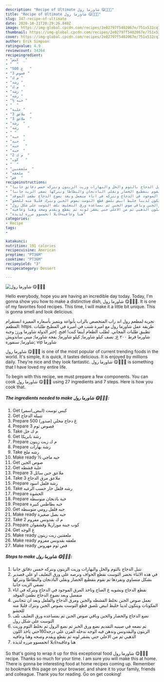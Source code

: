 ```yaml
---
description: "Recipe of Ultimate شاورما رول 😋🥖🍞🌯"
title: "Recipe of Ultimate شاورما رول 😋🥖🍞🌯"
slug: 347-recipe-of-ultimate
date: 2020-10-21T20:29:26.848Z
image: https://img-global.cpcdn.com/recipes/2e02797f5402067e/751x532cq70/الصورة-الرئيسية-لوصفةشاورما-رول-😋🥖🍞🌯.jpg
thumbnail: https://img-global.cpcdn.com/recipes/2e02797f5402067e/751x532cq70/الصورة-الرئيسية-لوصفةشاورما-رول-😋🥖🍞🌯.jpg
cover: https://img-global.cpcdn.com/recipes/2e02797f5402067e/751x532cq70/الصورة-الرئيسية-لوصفةشاورما-رول-😋🥖🍞🌯.jpg
author: Erik Simpson
ratingvalue: 4.9
reviewcount: 34264
recipeingredient:
- "كيس  _"
- "  "
- "500 غ   "
- "3 فصوص "
- "م ك "
- "رشة "
- "م ك  "
- "رشة "
- "رشه "
- "½ حبه "
- "  "
- "علبة "
- "3 ملاعق  "
- "3 ملاعق  "
- "رشة  "
- "رشه    "
- " "
- "حبة  "
- "حبه  "
- "حبه   "
- "حبه  "
- "2 م ك  "
- "كوب   "
- "  "
- "ملعقتين  "
- "ملعقه  "
- "فص  "
recipeinstructions:
- "نتبل الدجاج بالثوم والخل والبهارات وزيت الزيتون ونتركه خمس دقائق جانبا"
- "في هذه الاثناء نحضر التوست نقطع الحواف ونرصه علي ورق التغليف او علي قصدير بشكل متساوي ونفردها ثم نقوم بتقطيع الخضار ونقلي الباذنجان والبطاطا ونتركها تصفي الزيت جانبا"
- "نقطع الدجاج ونشويه ع الصاج وناخذ المرق الموجود في الدجاج ونتركه في اناء منفصل وبعد نضوج الدجاج نطفئ الموقد"
- "نعمل صوص الجبن نخلط القشطه والجبن ومرق الدجاج والفلفل وبعد ان تتجانس المكونات ويتكون لدينا خليط ابيض نلصق قطع التوست بصوص الجبن ونترك قليلا منه للحشو"
- "نضع الدجاج والخضار والجبن وباقي صوص الجبن ثم بمساعده ورق التغليف نلف التوست علي شكل رول"
- "ثم نضعه في صينيه التقديم نضع ورق الخبز ثم نضع الرول ثم نخلط الثوم وزيت الزيتون والبقدونس وندهن فيه الوجه ندخله الفرن علي درجه160حتي ياخذ اللون الذهبي ثم من الاعلي حتي يشقر لونه ثم يقطع ويقدم وصحه وهنا وعافيه"
- "هنا وعافيه👍يلا اتحمسوو مرره لذيذة"
categories:
- Recipe
tags:
- 

katakunci:  
nutrition: 191 calories
recipecuisine: American
preptime: "PT36M"
cooktime: "PT36M"
recipeyield: "3"
recipecategory: Dessert

---
```



![شاورما رول 😋🥖🍞🌯](https://img-global.cpcdn.com/recipes/2e02797f5402067e/751x532cq70/الصورة-الرئيسية-لوصفةشاورما-رول-😋🥖🍞🌯.jpg)

Hello everybody, hope you are having an incredible day today. Today, I'm gonna show you how to make a distinctive dish, شاورما رول 😋🥖🍞🌯. It is one of my favorites food recipes. This time, I will make it a little bit unique. This is gonna smell and look delicious.

تجربة لمطعم رول اند راب المتخصص بالراب بأنواعة ويتميز بأسعاره المميزة انستقرام المطعم: https. طريقة عمل شاورما رول مع اميرة شنب في أميرة في المطبخ طلبات تطبيق طلبات المجاني. لطلب الطعام أينما كنت! افتح. إختر الدولة شاورما ورز; وجبة شاورما فرط ٢٠٠ غ; نصف كيلو شاورما; كيلو شاورما; بقجة شاورما; ميني ساندويش شاورما; سنفورة; vip شاورما

شاورما رول 😋🥖🍞🌯 is one of the most popular of current trending foods in the world. It's simple, it is quick, it tastes delicious. It is enjoyed by millions daily. They're nice and they look fantastic. شاورما رول 😋🥖🍞🌯 is something that I have loved my entire life.


To begin with this recipe, we must prepare a few components. You can cook شاورما رول 😋🥖🍞🌯 using 27 ingredients and 7 steps. Here is how you cook that.

<!--inarticleads1-->

##### The ingredients needed to make شاورما رول 😋🥖🍞🌯:

1. Get كيس توست (ابيض_اسمر)
1. Get  تتبيلة الدجاج
1. Prepare 500 غ دجاج مخلي (صدور)
1. Prepare 3 فصوص ثوم
1. Take م ك خل
1. Get رشة بابريكا
1. Prepare م ك زيت زيتون
1. Prepare رشة بهارات
1. Take رشه ملح
1. Make ready ½ حبه ماجي
1. Get  صوص الجبن
1. Get علبة قشطه
1. Prepare 3 ملاعق جبن سائل
1. Take 3 ملاعق مرق الدجاج
1. Prepare رشة فلفل اسود
1. Take رشه فلفل حار حسب الرغبه
1. Prepare  الحشوة
1. Prepare حبة باذنجان متوسطة
1. Prepare حبه بطاطس كبيرة
1. Get حبه فلفل رومي متوسطة
1. Make ready حبه بصل صغيرة
1. Take 2 م ك بقدونس مفروم
1. Prepare كوب جبنة موزاريلا وقشقوان
1. Get  ع الوجه
1. Make ready ملعقتين زيت زيتون
1. Make ready ملعقه بقدونس مفروم
1. Make ready فص ثوم مهروس




<!--inarticleads2-->

##### Steps to make شاورما رول 😋🥖🍞🌯:

1. نتبل الدجاج بالثوم والخل والبهارات وزيت الزيتون ونتركه خمس دقائق جانبا
1. في هذه الاثناء نحضر التوست نقطع الحواف ونرصه علي ورق التغليف او علي قصدير بشكل متساوي ونفردها ثم نقوم بتقطيع الخضار ونقلي الباذنجان والبطاطا ونتركها تصفي الزيت جانبا
1. نقطع الدجاج ونشويه ع الصاج وناخذ المرق الموجود في الدجاج ونتركه في اناء منفصل وبعد نضوج الدجاج نطفئ الموقد
1. نعمل صوص الجبن نخلط القشطه والجبن ومرق الدجاج والفلفل وبعد ان تتجانس المكونات ويتكون لدينا خليط ابيض نلصق قطع التوست بصوص الجبن ونترك قليلا منه للحشو
1. نضع الدجاج والخضار والجبن وباقي صوص الجبن ثم بمساعده ورق التغليف نلف التوست علي شكل رول
1. ثم نضعه في صينيه التقديم نضع ورق الخبز ثم نضع الرول ثم نخلط الثوم وزيت الزيتون والبقدونس وندهن فيه الوجه ندخله الفرن علي درجه160حتي ياخذ اللون الذهبي ثم من الاعلي حتي يشقر لونه ثم يقطع ويقدم وصحه وهنا وعافيه
1. هنا وعافيه👍يلا اتحمسوو مرره لذيذة




So that's going to wrap it up for this exceptional food شاورما رول 😋🥖🍞🌯 recipe. Thanks so much for your time. I am sure you will make this at home. There is gonna be interesting food at home recipes coming up. Remember to bookmark this page on your browser, and share it to your family, friends and colleague. Thank you for reading. Go on get cooking!
